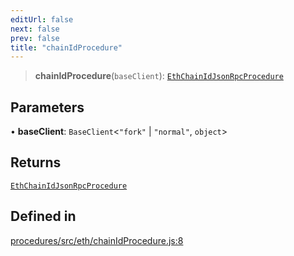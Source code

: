 ```yaml
---
editUrl: false
next: false
prev: false
title: "chainIdProcedure"
---
```


> **chainIdProcedure**(`baseClient`): [`EthChainIdJsonRpcProcedure`](/reference/tevm/procedures/type-aliases/ethchainidjsonrpcprocedure/)

## Parameters

• **baseClient**: `BaseClient`\<`"fork"` \| `"normal"`, `object`\>

## Returns

[`EthChainIdJsonRpcProcedure`](/reference/tevm/procedures/type-aliases/ethchainidjsonrpcprocedure/)

## Defined in

[procedures/src/eth/chainIdProcedure.js:8](https://github.com/evmts/tevm-monorepo/blob/main/packages/procedures/src/eth/chainIdProcedure.js#L8)
